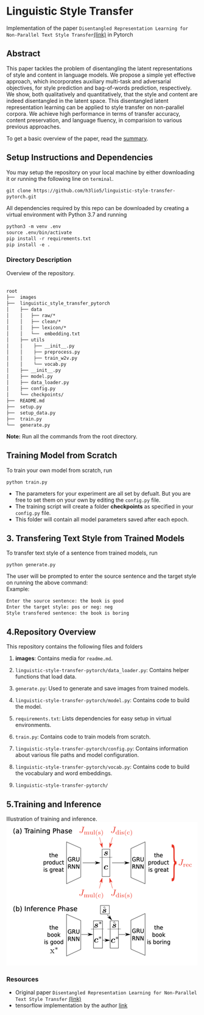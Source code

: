 # Linguistic Style Transfer 
Implementation of the paper `Disentangled Representation Learning for Non-Parallel Text Style Transfer`[(link)](https://www.aclweb.org/anthology/P19-1041.pdf) in Pytorch

## Abstract
  This paper tackles the problem of disentangling the latent representations of style and content in language models.
  We propose a simple yet effective approach, which incorporates auxiliary multi-task and adversarial objectives, for 
  style prediction and bag-of-words prediction, respectively. We show, both qualitatively and quantitatively, that the 
  style and content are indeed disentangled in the latent space. This disentangled latent representation learning can be                  applied to style transfer on non-parallel corpora. We achieve high performance in terms of transfer accuracy, content     preservation, and language fluency, in comparision to various previous approaches.

To get a basic overview of the paper, read the [summary](summary.md).

## Setup Instructions and Dependencies
You may setup the repository on your local machine by either downloading it or running the following line on `terminal`.

``` Batchfile
git clone https://github.com/h3lio5/linguistic-style-transfer-pytorch.git
```
All dependencies required by this repo can be downloaded by creating a virtual environment with Python 3.7 and running

``` Batchfile
python3 -m venv .env
source .env/bin/activate
pip install -r requirements.txt
pip install -e .
```
 
  ### Directory Description
   Overview of the repository.       
  <pre><code>
root
├──  images
├──  linguistic_style_transfer_pytorch
│    ├── data
│    │   ├── raw/*
│    │   ├── clean/*  
│    │   ├── lexicon/*
│    │   └──  embedding.txt     
│    ├── utils 
│    │    ├── __init__.py
│    │    ├── preprocess.py
│    │    ├── train_w2v.py
│    │    └── vocab.py
│    ├── __init__.py
│    ├── model.py
│    ├── data_loader.py
│    ├── config.py
│    └── checkpoints/
├──  README.md
├──  setup.py
├──  setup_data.py
├──  train.py
└──  generate.py
</code></pre>
<strong> Note:</strong> Run all the commands from the root directory.      
## Training Model from Scratch
To train your own model from scratch, run
```Batchfile
python train.py 
```     
+ The parameters for your experiment are all set by defualt. But you are free to set them on your own by editing the `config.py` file.
+ The training script will create a folder **checkpoints** as specified in your `config.py` file.
+ This folder will contain all model parameters saved after each epoch.

## 3. Transfering Text Style from Trained Models
To transfer text style of a sentence from trained models, run

```Batchfile
python generate.py 
```
The user will be prompted to enter the source sentence and the target style on running the above command:       
Example:           
``` Batchfile
Enter the source sentence: the book is good
Enter the target style: pos or neg: neg
Style transfered sentence: the book is boring
```
## 4.Repository Overview
This repository contains the following files and folders

1. **images**: Contains media for `readme.md`.

2. `linguistic-style-transfer-pytorch/data_loader.py`: Contains helper functions that load data.

3. `generate.py`: Used to generate and save images from trained models.

4. `linguistic-style-transfer-pytorch/model.py`: Contains code to build the model.

5. `requirements.txt`: Lists dependencies for easy setup in virtual environments.

6. `train.py`: Contains code to train models from scratch.

7. `linguistic-style-transfer-pytorch/config.py`: Contains information about various file paths and model configuration.

8. `linguistic-style-transfer-pytorch/vocab.py`: Contains code to build the vocabulary and word embeddings.

9. `linguistic-style-transfer-pytorch/`
## 5.Training and Inference
Illustration of training and inference.    
![training_and_inference](images/resized_training_inference.png)
### Resources
* Original paper `Disentangled Representation Learning for Non-Parallel Text Style Transfer` [(link)](https://www.aclweb.org/anthology/P19-1041.pdf)
* tensorflow implementation by the author [link](https://github.com/vineetjohn/linguistic-style-transfer)
